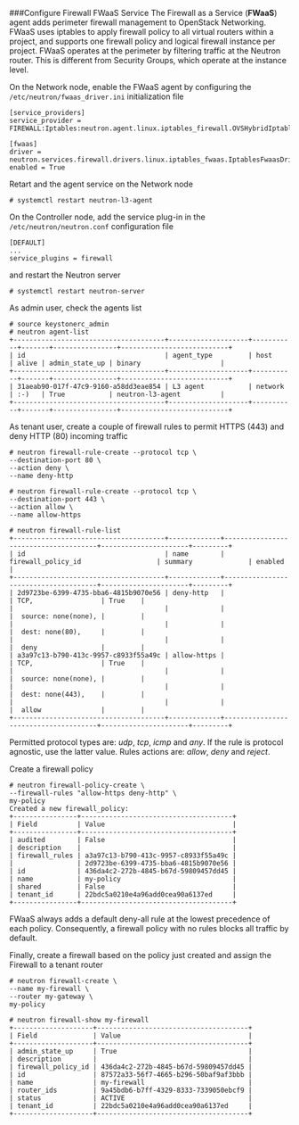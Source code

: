###Configure Firewall FWaaS Service
The Firewall as a Service (**FWaaS**) agent adds perimeter firewall management to OpenStack Networking. FWaaS uses iptables to apply firewall policy to all virtual routers within a project, and supports one firewall policy and logical firewall instance per project. FWaaS operates at the perimeter by filtering traffic at the Neutron router. This is different from Security Groups, which operate at the instance level.

On the Network node, enable the FWaaS agent by configuring the ``/etc/neutron/fwaas_driver.ini`` initialization file
```
[service_providers]
service_provider = FIREWALL:Iptables:neutron.agent.linux.iptables_firewall.OVSHybridIptablesFirewallDriver:default

[fwaas]
driver = neutron.services.firewall.drivers.linux.iptables_fwaas.IptablesFwaasDriver
enabled = True
```

Retart and the agent service on the Network node
```
# systemctl restart neutron-l3-agent
```

On the Controller node, add the service plug-in in the ``/etc/neutron/neutron.conf`` configuration file
```
[DEFAULT]
...
service_plugins = firewall
```

and restart the Neutron server
```
# systemctl restart neutron-server
```

As admin user, check the agents list
```
# source keystonerc_admin
# neutron agent-list
+--------------------------------------+--------------------+-----------+-------+----------------+---------------------------+
| id                                   | agent_type         | host      | alive | admin_state_up | binary                    |
+--------------------------------------+--------------------+-----------+-------+----------------+---------------------------+
| 31aeab90-017f-47c9-9160-a58dd3eae854 | L3 agent           | network   | :-)   | True           | neutron-l3-agent          |
+--------------------------------------+--------------------+-----------+-------+----------------+---------------------------+
```

As tenant user, create a couple of firewall rules to permit HTTPS (443) and deny HTTP (80) incoming traffic
```
# neutron firewall-rule-create --protocol tcp \
--destination-port 80 \
--action deny \
--name deny-http

# neutron firewall-rule-create --protocol tcp \
--destination-port 443 \
--action allow \
--name allow-https

# neutron firewall-rule-list
+--------------------------------------+-------------+--------------------------------------+----------------------+---------+
| id                                   | name        | firewall_policy_id                   | summary              | enabled |
+--------------------------------------+-------------+--------------------------------------+----------------------+---------+
| 2d9723be-6399-4735-bba6-4815b9070e56 | deny-http   |                                      | TCP,                 | True    |
|                                      |             |                                      |  source: none(none), |         |
|                                      |             |                                      |  dest: none(80),     |         |
|                                      |             |                                      |  deny                |         |
| a3a97c13-b790-413c-9957-c8933f55a49c | allow-https |                                      | TCP,                 | True    |
|                                      |             |                                      |  source: none(none), |         |
|                                      |             |                                      |  dest: none(443),    |         |
|                                      |             |                                      |  allow               |         |
+--------------------------------------+-------------+--------------------------------------+----------------------+---------+
```

Permitted protocol types are: *udp*, *tcp*, *icmp* and *any*. If the rule is protocol agnostic, use the latter value. Rules actions are: *allow*, *deny* and *reject*.

Create a firewall policy
```
# neutron firewall-policy-create \
--firewall-rules "allow-https deny-http" \
my-policy
Created a new firewall_policy:
+----------------+--------------------------------------+
| Field          | Value                                |
+----------------+--------------------------------------+
| audited        | False                                |
| description    |                                      |
| firewall_rules | a3a97c13-b790-413c-9957-c8933f55a49c |
|                | 2d9723be-6399-4735-bba6-4815b9070e56 |
| id             | 436da4c2-272b-4845-b67d-59809457dd45 |
| name           | my-policy                            |
| shared         | False                                |
| tenant_id      | 22bdc5a0210e4a96add0cea90a6137ed     |
+----------------+--------------------------------------+
```

FWaaS always adds a default deny-all rule at the lowest precedence of each policy. Consequently, a firewall policy with no rules blocks all traffic by default.

Finally, create a firewall based on the policy just created and assign the Firewall to a tenant router
```
# neutron firewall-create \
--name my-firewall \
--router my-gateway \
my-policy

# neutron firewall-show my-firewall
+--------------------+--------------------------------------+
| Field              | Value                                |
+--------------------+--------------------------------------+
| admin_state_up     | True                                 |
| description        |                                      |
| firewall_policy_id | 436da4c2-272b-4845-b67d-59809457dd45 |
| id                 | 87572a33-56f7-4665-b296-50baf9af3bbb |
| name               | my-firewall                          |
| router_ids         | 9a45bdb6-b7ff-4329-8333-7339050ebcf9 |
| status             | ACTIVE                               |
| tenant_id          | 22bdc5a0210e4a96add0cea90a6137ed     |
+--------------------+--------------------------------------+
```
